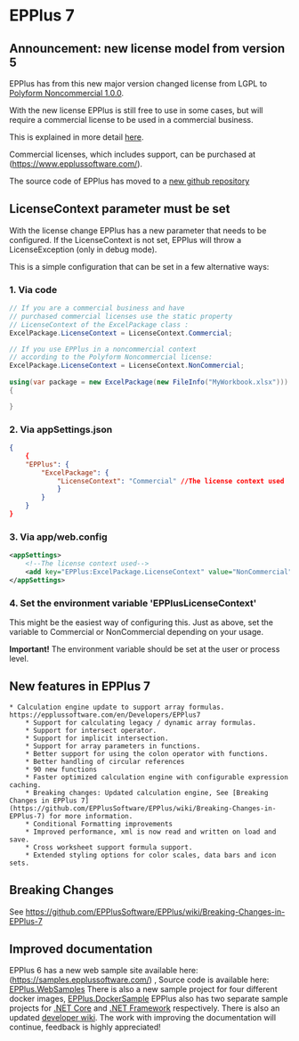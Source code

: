 ﻿# EPPlus 7

## Announcement: new license model from version 5
EPPlus has from this new major version changed license from LGPL to [Polyform Noncommercial 1.0.0](https://polyformproject.org/licenses/noncommercial/1.0.0/).

With the new license EPPlus is still free to use in some cases, but will require a commercial license to be used in a commercial business.

This is explained in more detail [here](https://www.epplussoftware.com/Home/LgplToPolyform).

Commercial licenses, which includes support, can be purchased at (https://www.epplussoftware.com/).

The source code of EPPlus has moved to a [new github repository](https://github.com/EPPlusSoftware/EPPlus)

## LicenseContext parameter must be set
With the license change EPPlus has a new parameter that needs to be configured. If the LicenseContext is not set, EPPlus will throw a LicenseException (only in debug mode).

This is a simple configuration that can be set in a few alternative ways:

### 1. Via code
```csharp
// If you are a commercial business and have
// purchased commercial licenses use the static property
// LicenseContext of the ExcelPackage class :
ExcelPackage.LicenseContext = LicenseContext.Commercial;

// If you use EPPlus in a noncommercial context
// according to the Polyform Noncommercial license:
ExcelPackage.LicenseContext = LicenseContext.NonCommercial;
    
using(var package = new ExcelPackage(new FileInfo("MyWorkbook.xlsx")))
{

}
```
### 2. Via appSettings.json
```json
{
    {
    "EPPlus": {
        "ExcelPackage": {
            "LicenseContext": "Commercial" //The license context used
            }
        }
    }
}
```
### 3. Via app/web.config
```xml
<appSettings>
    <!--The license context used-->
    <add key="EPPlus:ExcelPackage.LicenseContext" value="NonCommercial" />
</appSettings>
```
### 4. Set the environment variable 'EPPlusLicenseContext'
This might be the easiest way of configuring this. Just as above, set the variable to Commercial or NonCommercial depending on your usage.

**Important!** The environment variable should be set at the user or process level.

## New features in EPPlus 7
	* Calculation engine update to support array formulas. https://epplussoftware.com/en/Developers/EPPlus7
		* Support for calculating legacy / dynamic array formulas.
		* Support for intersect operator.
		* Support for implicit intersection.
		* Support for array parameters in functions.
		* Better support for using the colon operator with functions.
		* Better handling of circular references
		* 90 new functions
		* Faster optimized calculation engine with configurable expression caching.
		* Breaking changes: Updated calculation engine, See [Breaking Changes in EPPlus 7](https://github.com/EPPlusSoftware/EPPlus/wiki/Breaking-Changes-in-EPPlus-7) for more information.
		* Conditional Formatting improvements
		* Improved performance, xml is now read and written on load and save.
		* Cross worksheet support formula support.
		* Extended styling options for color scales, data bars and icon sets.

## Breaking Changes
See https://github.com/EPPlusSoftware/EPPlus/wiki/Breaking-Changes-in-EPPlus-7

## Improved documentation
EPPlus 6 has a new web sample site available here: (https://samples.epplussoftware.com/) ,  Source code is available here: [EPPlus.WebSamples](https://github.com/EPPlusSoftware/EPPlus.WebSamples)
There is also a new sample project for four different docker images, [EPPlus.DockerSample](https://github.com/EPPlusSoftware/EPPlus.DockerSample)
EPPlus also has two separate sample projects for [.NET Core](https://github.com/EPPlusSoftware/EPPlus.Sample.NetCore/tree/version/EPPlus6.0) and [.NET Framework](https://github.com/EPPlusSoftware/EPPlus.Sample.NetFramework/tree/version/EPPlus6.0) respectively.
There is also an updated [developer wiki](https://github.com/EPPlusSoftware/EPPlus/wiki). 
The work with improving the documentation will continue, feedback is highly appreciated!